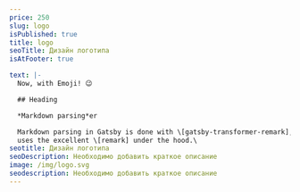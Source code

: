 ```yaml
---
price: 250
slug: logo
isPublished: true
title: logo
seoTitle: Дизайн логотипа
isAtFooter: true

text: |-
  Now, with Emoji! 😉

  ## Heading

  *Markdown parsing*er

  Markdown parsing in Gatsby is done with \[gatsby-transformer-remark], which
  uses the excellent \[remark] under the hood.\
seotitle: Дизайн логотипа
seoDescription: Необходимо добавить краткое описание
image: /img/logo.svg
seodescription: Необходимо добавить краткое описание
---
```

